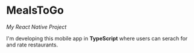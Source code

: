 # MealsToGo
_My React Native Project_

I'm developing this mobile app in **TypeScript** where users can serach for and rate restaurants.